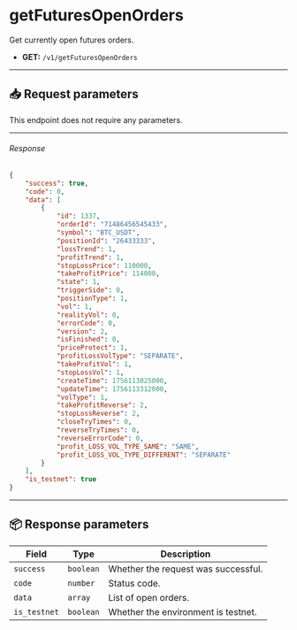 # getFuturesOpenOrders

Get currently open futures orders.

- **GET:** `/v1/getFuturesOpenOrders`

---

## 📥 Request parameters

This endpoint does not require any parameters.

---

###### Response

```json
{
    "success": true,
    "code": 0,
    "data": [
        {
            "id": 1337,
            "orderId": "71486456545433",
            "symbol": "BTC_USDT",
            "positionId": "26433333",
            "lossTrend": 1,
            "profitTrend": 1,
            "stopLossPrice": 110000,
            "takeProfitPrice": 114000,
            "state": 1,
            "triggerSide": 0,
            "positionType": 1,
            "vol": 1,
            "realityVol": 0,
            "errorCode": 0,
            "version": 2,
            "isFinished": 0,
            "priceProtect": 1,
            "profitLossVolType": "SEPARATE",
            "takeProfitVol": 1,
            "stopLossVol": 1,
            "createTime": 1756113025000,
            "updateTime": 1756113312000,
            "volType": 1,
            "takeProfitReverse": 2,
            "stopLossReverse": 2,
            "closeTryTimes": 0,
            "reverseTryTimes": 0,
            "reverseErrorCode": 0,
            "profit_LOSS_VOL_TYPE_SAME": "SAME",
            "profit_LOSS_VOL_TYPE_DIFFERENT": "SEPARATE"
        }
    ],
    "is_testnet": true
}
```

---

## 📦 Response parameters

| **Field**                      | **Type**    | **Description**                                                       |
|--------------------------------|-------------|-----------------------------------------------------------------------|
| `success`                      | `boolean`   | Whether the request was successful.                                   |
| `code`                         | `number`    | Status code.                                                          |
| `data`                         | `array`     | List of open orders.                                               |
| `is_testnet`                  | `boolean`   | Whether the environment is testnet.                                   |
